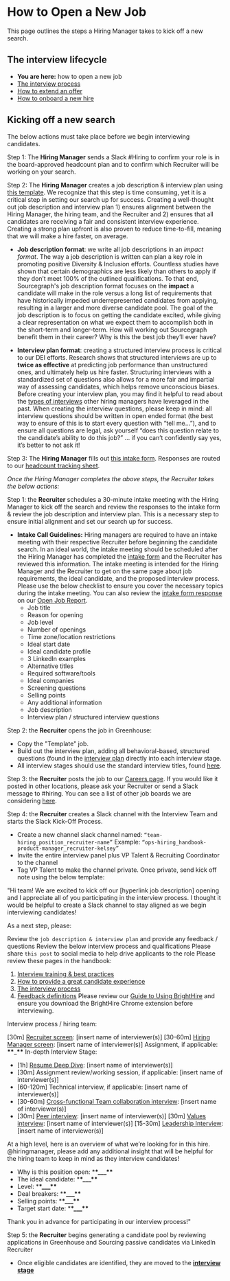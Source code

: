 # How to Open a New Job

This page outlines the steps a Hiring Manager takes to kick off a new search.

## The interview lifecycle

- **You are here:** how to open a new job
- [The interview process](./interview_process.md)
- [How to extend an offer](./extending_an_offer.md)
- [How to onboard a new hire](./after_the_offer.md)

## Kicking off a new search

The below actions must take place before we begin interviewing candidates.

Step 1: The **Hiring Manager** sends a Slack #Hiring to confirm your role is in the board-approved headcount plan and to confirm which Recruiter will be working on your search.

Step 2: The **Hiring Manager** creates a job description & interview plan using [this template](https://docs.google.com/document/d/1rJAYyARbegvvH_e-VTrHoFhU9cDG5WfHov3L12NeCO8/edit). We recognize that this step is time consuming, yet it is a critical step in setting our search up for success. Creating a well-thought out job description and interview plan 1) ensures alignment between the Hiring Manager, the hiring team, and the Recruiter and 2) ensures that all candidates are receiving a fair and consistent interview experience. Creating a strong plan upfront is also proven to reduce time-to-fill, meaning that we will make a hire faster, on average.

- **Job description format**: we write all job descriptions in an _impact format_. The way a job description is written can plan a key role in promoting positive Diversity & Inclusion efforts. Countless studies have shown that certain demographics are less likely than others to apply if they don’t meet 100% of the outlined qualifications. To that end, Sourcegraph's job description format focuses on the **impact** a candidate will make in the role versus a long list of requirements that have historically impeded underrepresented candidates from applying, resulting in a larger and more diverse candidate pool. The goal of the job description is to focus on getting the candidate excited, while giving a clear representation on what we expect them to accomplish both in the short-term and longer-term. How will working out Sourcegraph benefit them in their career? Why is this the best job they’ll ever have?

- **Interview plan format**: creating a structured interview process is critical to our DEI efforts. Research shows that structured interviews are up to **twice as effective** at predicting job performance than unstructured ones, and ultimately help us hire faster. Structuring interviews with a standardized set of questions also allows for a more fair and impartial way of assessing candidates, which helps remove unconscious biases. Before creating your interview plan, you may find it helpful to read about the [types of interviews](./types_of_interviews.md) other hiring managers have leveraged in the past. When creating the interview questions, please keep in mind: all interview questions should be written in open ended format (the best way to ensure of this is to start every question with “tell me…”), and to ensure all questions are legal, ask yourself “does this question relate to the candidate’s ability to do this job?” … if you can’t confidently say yes, it’s better to not ask it!

Step 3: The **Hiring Manager** fills out [this intake form](https://docs.google.com/forms/d/1ju9waV4k_TpYMGmYZaH5eA2swkuvIthLFKQCzqrRUZM/edit). Responses are routed to our [headcount tracking sheet](https://docs.google.com/spreadsheets/d/1Dpf6aDw1ESJRYroJz6-ZtaACJxwjEu4my_xeYuB3a7E/edit#gid=2123710308).

_Once the Hiring Manager completes the above steps, the Recruiter takes the below actions:_

Step 1: the **Recruiter** schedules a 30-minute intake meeting with the Hiring Manager to kick off the search and review the responses to the intake form & review the job description and interview plan. This is a necessary step to ensure initial alignment and set our search up for success.

- **Intake Call Guidelines:** Hiring managers are required to have an intake meeting with their respective Recruiter before beginning the candidate search. In an ideal world, the intake meeting should be scheduled after the Hiring Manager has completed the [intake form](https://docs.google.com/forms/d/e/1FAIpQLSdYwWlI_4bKKSkhWq4FrLNE2MPEhRtiq91GtEC6RuFAt-mgfA/viewform) and the Recruiter has reviewed this information. The intake meeting is intended for the Hiring Manager and the Recruiter to get on the same page about job requirements, the ideal candidate, and the proposed interview process. Please use the below checklist to ensure you cover the necessary topics during the intake meeting. You can also review the [intake form response](https://docs.google.com/spreadsheets/d/1Dpf6aDw1ESJRYroJz6-ZtaACJxwjEu4my_xeYuB3a7E/edit#gid=2123710308) on our [Open Job Report](https://docs.google.com/spreadsheets/d/1Dpf6aDw1ESJRYroJz6-ZtaACJxwjEu4my_xeYuB3a7E/edit#gid=0).
  - Job title
  - Reason for opening
  - Job level
  - Number of openings
  - Time zone/location restrictions
  - Ideal start date
  - Ideal candidate profile
  - 3 LinkedIn examples
  - Alternative titles
  - Required software/tools
  - Ideal companies
  - Screening questions
  - Selling points
  - Any additional information
  - Job description
  - Interview plan / structured interview questions

Step 2: the **Recruiter** opens the job in Greenhouse:

- Copy the "Template" job.
- Build out the interview plan, adding all behavioral-based, structured questions (found in the [interview plan](https://docs.google.com/document/d/1rJAYyARbegvvH_e-VTrHoFhU9cDG5WfHov3L12NeCO8/edit) directly into each interview stage.
- All interview stages should use the standard interview titles, found [here](./types_of_interviews.md).

Step 3: the **Recruiter** posts the job to our [Careers page](https://boards.greenhouse.io/sourcegraph91). If you would like it posted in other locations, please ask your Recruiter or send a Slack message to #hiring. You can see a list of other job boards we are considering [here](hiring/job_boards.md).

Step 4: the **Recruiter** creates a Slack channel with the Interview Team and starts the Slack Kick-Off Process.

- Create a new channel slack channel named: `“team-hiring_position_recruiter-name”` Example: `“ops-hiring_handbook-product-manager_recruiter-kelsey”`
- Invite the entire interview panel plus VP Talent & Recruiting Coordinator to the channel
- Tag VP Talent to make the channel private. Once private, send kick off note using the below template:

"Hi team! We are excited to kick off our [hyperlink job description] opening and I appreciate all of you participating in the interview process. I thought it would be helpful to create a Slack channel to stay aligned as we begin interviewing candidates!

As a next step, please:

Review the `job description & interview plan` and provide any feedback / questions
Review the below interview process and qualifications
Please share `this post` to social media to help drive applicants to the role
Please review these pages in the handbook:

1.  [Interview training & best practices](./interview_training.md)
2.  [How to provide a great candidate experience](./interview_training.md#candidate-experience)
3.  [The interview process](./interview_process.md)
4.  [Feedback definitions](./interview_process.md#overall-recommendation)
    Please review our [Guide to Using BrightHire](./hiring/guide_to_using_brighthire.md) and ensure you download the BrightHire Chrome extension before interviewing.

Interview process / hiring team:

[30m] [Recruiter screen](./types_of_interviews.md#recruiter-screen): [insert name of interviewer(s)]
[30-60m] [Hiring Manager screen](./types_of_interviews.md#hiring-manager-screen): [insert name of interviewer(s)]
Assignment, if applicable: **\*\***\_**\*\***
In-depth Interview Stage:

- [1h] [Resume Deep Dive](./types_of_interviews.md#resume-deep-dive): [insert name of interviewer(s)]
- [30m] Assignment review/working session, if applicable: [insert name of interviewer(s)]
- [60-120m] Technical interview, if applicable: [insert name of interviewer(s)]
- [30-60m] [Cross-functional Team collaboration interview](./types_of_interviews.md#cross-team-collaboration-interview): [insert name of interviewer(s)]
- [30m] [Peer interview](./types_of_interviews.md#peer-interview): [insert name of interviewer(s)]
  [30m] [Values interview](./types_of_interviews.md#values-interview): [insert name of interviewer(s)]
  [15-30m] [Leadership Interview](./types_of_interviews.md#leadership-interview): [insert name of interviewer(s)]

At a high level, here is an overview of what we’re looking for in this hire. @hiringmanager, please add any additional insight that will be helpful for the hiring team to keep in mind as they interview candidates!

- Why is this position open: \***\*\_\_\_\*\***
- The ideal candidate: \***\*\_\_\_\*\***
- Level: \***\*\_\_\_\*\***
- Deal breakers: \***\*\_\_\_\*\***
- Selling points: \***\*\_\_\_\*\***
- Target start date: \***\*\_\_\_\*\***

Thank you in advance for participating in our interview process!"

Step 5: the **Recruiter** begins generating a candidate pool by reviewing applications in Greenhouse and Sourcing passive candidates via LinkedIn Recruiter

- Once eligible candidates are identified, they are moved to the [**interview stage**](./interview_process.md)
